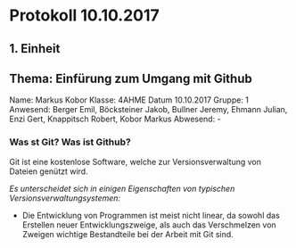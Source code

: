 # Protokoll 10.10.2017

## 1. Einheit
## Thema: Einfürung zum Umgang mit Github

Name: Markus Kobor
Klasse: 4AHME
Datum 10.10.2017
Gruppe: 1
Anwesend: Berger Emil, Böcksteiner Jakob, Bullner Jeremy, Ehmann Julian, Enzi Gert, Knappitsch Robert, Kobor Markus
Abwesend: -

### Was st Git? Was ist Github?

Git ist eine kostenlose Software, welche zur Versionsverwaltung von Dateien genützt wird.

*Es unterscheidet sich in einigen Eigenschaften von typischen Versionsverwaltungsystemen:*

* Die Entwicklung von Programmen ist meist nicht linear, da sowohl das Erstellen neuer Entwicklungszweige, als auch das Verschmelzen von Zweigen wichtige Bestandteile bei der Arbeit mit Git sind.
